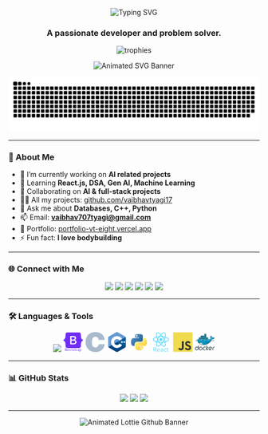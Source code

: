 <p align="center">
  <img src="https://readme-typing-svg.demolab.com?font=Fira+Code&size=32&pause=1000&width=435&lines=Hi+%F0%9F%91%8B%2C+I'm+Vaibhav+Tyagi;AI+Dev+|+Full-stack+Engineer;Passionate+Problem+Solver;Always+Learning+%F0%9F%92%A1" alt="Typing SVG" />
</p>

<h3 align="center">A passionate developer and problem solver.</h3>

<p align="center">
  <img src="https://github-profile-trophy.vercel.app/?username=vaibhavtyagi17&margin-w=6&theme=onedark" alt="trophies" />
</p>

<p align="center">
  <img src="https://raw.githubusercontent.com/Akshay090/svg-banners/main/output/banner_4.svg" height="48" alt="Animated SVG Banner" />
</p>

<!-- Animated dark snake GIF (no workflow needed) -->
<p align="center">
  <img src="https://github.com/Platane/snk/raw/output/github-contribution-grid-snake-dark.svg" alt="Contribution Snake" style="max-width: 100%;"/>
</p>

---

### 🚀 About Me

- 🔭 I’m currently working on **AI related projects**
- 🌱 Learning **React.js, DSA, Gen AI, Machine Learning**
- 👯 Collaborating on **AI & full-stack projects**
- 👨‍💻 All my projects: [github.com/vaibhavtyagi17](https://github.com/vaibhavtyagi17)
- 💬 Ask me about **Databases, C++, Python**
- 📫 Email: **vaibhav707tyagi@gmail.com**
- 📄 Portfolio: [portfolio-vt-eight.vercel.app](https://portfolio-vt-eight.vercel.app/)
- ⚡ Fun fact: **I love bodybuilding**

---

### 🌐 Connect with Me

<p align="center">
  <a href="https://linkedin.com/in/vaibhav-tyagi-835448230"><img src="https://raw.githubusercontent.com/rahuldkjain/github-profile-readme-generator/master/src/images/icons/Social/linked-in-alt.svg" height="40" /></a>
  <a href="https://www.codechef.com/users/vaibhavtyagi17"><img src="https://cdn.jsdelivr.net/npm/simple-icons@3.1.0/icons/codechef.svg" height="40" /></a>
  <a href="https://www.hackerrank.com/vaibhav707tyagi"><img src="https://raw.githubusercontent.com/rahuldkjain/github-profile-readme-generator/master/src/images/icons/Social/hackerrank.svg" height="40" /></a>
  <a href="https://codeforces.com/profile/vaibhavtyagi123"><img src="https://raw.githubusercontent.com/rahuldkjain/github-profile-readme-generator/master/src/images/icons/Social/codeforces.svg" height="40" /></a>
  <a href="https://leetcode.com/vaibhav17062004"><img src="https://raw.githubusercontent.com/rahuldkjain/github-profile-readme-generator/master/src/images/icons/Social/leet-code.svg" height="40" /></a>
  <a href="https://auth.geeksforgeeks.org/user/vaibhav707tyagi/profile"><img src="https://raw.githubusercontent.com/rahuldkjain/github-profile-readme-generator/master/src/images/icons/Social/geeks-for-geeks.svg" height="40" /></a>
</p>

---

### 🛠️ Languages & Tools

<p align="center">
  <img src="https://cdn.worldvectorlogo.com/logos/arduino-1.svg" width="40"/>
  <img src="https://raw.githubusercontent.com/devicons/devicon/master/icons/bootstrap/bootstrap-plain-wordmark.svg" width="40"/>
  <img src="https://raw.githubusercontent.com/devicons/devicon/master/icons/c/c-original.svg" width="40"/>
  <img src="https://raw.githubusercontent.com/devicons/devicon/master/icons/cplusplus/cplusplus-original.svg" width="40"/>
  <img src="https://raw.githubusercontent.com/devicons/devicon/master/icons/python/python-original.svg" width="40"/>
  <img src="https://raw.githubusercontent.com/devicons/devicon/master/icons/react/react-original-wordmark.svg" width="40"/>
  <img src="https://raw.githubusercontent.com/devicons/devicon/master/icons/javascript/javascript-original.svg" width="40"/>
  <img src="https://raw.githubusercontent.com/devicons/devicon/master/icons/docker/docker-original-wordmark.svg" width="40"/>
  <!-- Add more tools if you wish -->
</p>

---

### 📊 GitHub Stats

<p align="center">
  <img src="https://github-readme-stats.vercel.app/api?username=vaibhavtyagi17&show_icons=true&theme=radical" height="180"/>
  <img src="https://github-readme-stats.vercel.app/api/top-langs?username=vaibhavtyagi17&layout=compact&show_icons=true&theme=radical" height="180"/>
  <img src="https://github-readme-streak-stats.herokuapp.com/?user=vaibhavtyagi17&theme=radical" height="180"/>
</p>

---

<!-- Cool animated GIF from LottieFiles -->
<p align="center">
  <img src="https://assets4.lottiefiles.com/packages/lf20_touohxv0.gif" alt="Animated Lottie Github Banner" height="140"/>
</p>
